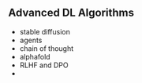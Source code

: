 ## Advanced DL Algorithms

* stable diffusion
* agents
* chain of thought
* alphafold
* RLHF and DPO
* 
